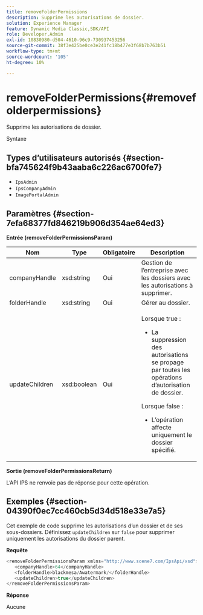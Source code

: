 ```yaml
---
title: removeFolderPermissions
description: Supprime les autorisations de dossier.
solution: Experience Manager
feature: Dynamic Media Classic,SDK/API
role: Developer,Admin
exl-id: 10830980-d504-4610-96c9-730937453256
source-git-commit: 38f3e425be0ce3e241fc18b477e3f68b7b763b51
workflow-type: tm+mt
source-wordcount: '105'
ht-degree: 10%

---
```


# removeFolderPermissions{#removefolderpermissions}

Supprime les autorisations de dossier.

Syntaxe

## Types d’utilisateurs autorisés {#section-bfa745624f9b43aaba6c226ac6700fe7}

* `IpsAdmin`
* `IpsCompanyAdmin`
* `ImagePortalAdmin`

## Paramètres {#section-7efa68377fd846219b906d354ae64ed3}

**Entrée (removeFolderPermissionsParam)**

<table id="table_15223256C63C4F008BDB1DF6F0AFE6A8"> 
 <thead> 
  <tr> 
   <th colname="col1" class="entry"> Nom </th> 
   <th colname="col2" class="entry"> Type </th> 
   <th colname="col3" class="entry"> Obligatoire </th> 
   <th colname="col4" class="entry"> Description </th> 
  </tr> 
 </thead>
 <tbody> 
  <tr> 
   <td colname="col1"> <span class="codeph"> <span class="varname"> companyHandle</span> </span> </td> 
   <td colname="col2"> <span class="codeph"> xsd:string</span> </td> 
   <td colname="col3"> Oui </td> 
   <td colname="col4"> Gestion de l’entreprise avec les dossiers avec les autorisations à supprimer. </td> 
  </tr> 
  <tr> 
   <td colname="col1"> <span class="codeph"> <span class="varname"> folderHandle</span> </span> </td> 
   <td colname="col2"> <span class="codeph"> xsd:string</span> </td> 
   <td colname="col3"> Oui </td> 
   <td colname="col4"> Gérer au dossier. </td> 
  </tr> 
  <tr> 
   <td colname="col1"> <span class="codeph"> <span class="varname"> updateChildren</span> </span> </td> 
   <td colname="col2"> <span class="codeph"> xsd:boolean</span> </td> 
   <td colname="col3"> Oui </td> 
   <td colname="col4"> <p>Lorsque <span class="codeph"> true</span> : 
     <ul id="ul_1305D060E0F34A61AA3C827E43F296E6"> 
      <li id="li_AB8705F3CEAD4B8A8F1C28291A6F7EC8">La suppression des autorisations se propage par toutes les opérations d’autorisation de dossier. </li> 
     </ul> </p> <p>Lorsque <span class="codeph"> false</span> : 
     <ul id="ul_19AEE80F1FC84B64AD623E050C12A0CD"> 
      <li id="li_B8B78851004C43DB8CB7958E380AF510">L’opération affecte uniquement le dossier spécifié. </li> 
     </ul> </p> </td> 
  </tr> 
 </tbody> 
</table>

**Sortie (removeFolderPermissionsReturn)**

L’API IPS ne renvoie pas de réponse pour cette opération.

## Exemples {#section-04390f0ec7cc460cb5d34d518e33e7a5}

Cet exemple de code supprime les autorisations d’un dossier et de ses sous-dossiers. Définissez `updateChildren` sur `false` pour supprimer uniquement les autorisations du dossier parent.

**Requête**

```java
<removeFolderPermissionsParam xmlns="http://www.scene7.com/IpsApi/xsd">
   <companyHandle>64</companyHandle>
   <folderHandle>blackmesa/Awatermark/</folderHandle>
   <updateChildren>true</updateChildren>
</removeFolderPermissionsParam>
```

**Réponse**

Aucune

